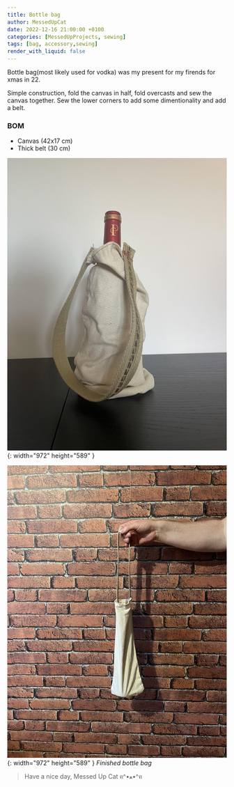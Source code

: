 ```yaml
---
title: Bottle bag
author: MessedUpCat
date: 2022-12-16 21:00:00 +0100
categories: [MessedUpProjects, sewing]
tags: [bag, accessory,sewing]
render_with_liquid: false
---
```

Bottle bag(most likely used for vodka) was my present for my firends for xmas in 22. 

Simple construction, fold the canvas in half, fold overcasts and sew the canvas together. Sew the lower corners to add some dimentionality and add a belt. 

### BOM
- Canvas (42x17 cm)
- Thick belt (30 cm)

![Desktop View](/assets/2022-12-16-bottle-bag/Bottle%20bag.jpg){: width="972" height="589" }



![Desktop View](/assets/2022-12-16-bottle-bag/bottle%20bag%202.jpg){: width="972" height="589" }
_Finished bottle bag_

>Have a nice day, Messed Up Cat ฅ^•ﻌ•^ฅ